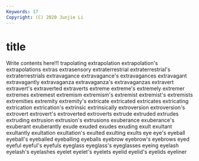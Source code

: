 ```yaml
---
Keywords: 17
Copyright: (C) 2020 Junjie Li
---
```


# title

Write contents here!!!
trapolating 
extrapolation 
extrapolation's 
extrapolations 
extras 
extrasensory 
extraterrestrial 
extraterrestrial's
extraterrestrials 
extravagance 
extravagance's 
extravagances 
extravagant 
extravagantly 
extravaganza 
extravaganza's 
extravaganzas 
extravert
extravert's 
extraverted 
extraverts 
extreme 
extreme's 
extremely 
extremer 
extremes 
extremest 
extremism
extremism's 
extremist 
extremist's 
extremists 
extremities 
extremity 
extremity's 
extricate 
extricated 
extricates
extricating 
extrication 
extrication's 
extrinsic 
extrinsically 
extroversion 
extroversion's 
extrovert 
extrovert's 
extroverted
extroverts 
extrude 
extruded 
extrudes 
extruding 
extrusion 
extrusion's 
extrusions 
exuberance 
exuberance's
exuberant 
exuberantly 
exude 
exuded 
exudes 
exuding 
exult 
exultant 
exultantly 
exultation
exultation's 
exulted 
exulting 
exults 
eye 
eye's 
eyeball 
eyeball's 
eyeballed 
eyeballing
eyeballs 
eyebrow 
eyebrow's 
eyebrows 
eyed 
eyeful 
eyeful's 
eyefuls 
eyeglass 
eyeglass's
eyeglasses 
eyeing 
eyelash 
eyelash's 
eyelashes 
eyelet 
eyelet's 
eyelets 
eyelid 
eyelid's
eyelids 
eyeliner 
